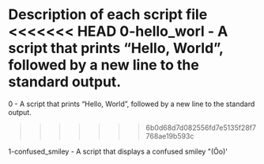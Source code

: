 Description of each script file
<<<<<<< HEAD
0-hello_worl - A script that prints “Hello, World”, followed by a new line to the standard output.
=======

0 - A script that prints “Hello, World”, followed by a new line to the standard output.
>>>>>>> 6b0d68d7d082556fd7e5135f28f7768ae19b593c

1-confused_smiley -  A script that displays a confused smiley "(Ôo)'
